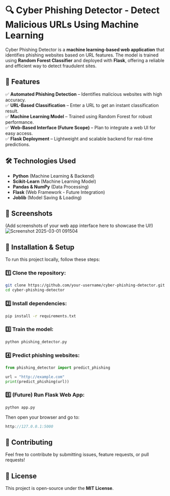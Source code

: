 # 🔍 Cyber Phishing Detector - Detect Malicious URLs Using Machine Learning

Cyber Phishing Detector is a **machine learning-based web application** that identifies phishing websites based on URL features. The model is trained using **Random Forest Classifier** and deployed with **Flask**, offering a reliable and efficient way to detect fraudulent sites.

## 🚀 Features
✅ **Automated Phishing Detection** – Identifies malicious websites with high accuracy.  
✅ **URL-Based Classification** – Enter a URL to get an instant classification result.  
✅ **Machine Learning Model** – Trained using Random Forest for robust performance.  
✅ **Web-Based Interface (Future Scope)** – Plan to integrate a web UI for easy access.  
✅ **Flask Deployment** – Lightweight and scalable backend for real-time predictions.  

## 🛠️ Technologies Used
- **Python** (Machine Learning & Backend)
- **Scikit-Learn** (Machine Learning Model)
- **Pandas & NumPy** (Data Processing)
- **Flask** (Web Framework - Future Integration)
- **Joblib** (Model Saving & Loading)

## 📸 Screenshots
(Add screenshots of your web app interface here to showcase the UI!)
![Screenshot 2025-03-01 091504](https://github.com/user-attachments/assets/c9bfc2e6-79d8-4286-8a11-beb42e336ad8)


## 📂 Installation & Setup
To run this project locally, follow these steps:

### 1️⃣ Clone the repository:
```bash
git clone https://github.com/your-username/cyber-phishing-detector.git
cd cyber-phishing-detector
```

### 2️⃣ Install dependencies:
```bash
pip install -r requirements.txt
```

### 3️⃣ Train the model:
```bash
python phishing_detector.py
```

### 4️⃣ Predict phishing websites:
```python
from phishing_detector import predict_phishing

url = "http://example.com"
print(predict_phishing(url))
```

### 5️⃣ (Future) Run Flask Web App:
```bash
python app.py
```
Then open your browser and go to:
```cpp
http://127.0.0.1:5000
```

## 🤝 Contributing
Feel free to contribute by submitting issues, feature requests, or pull requests!

## 📜 License
This project is open-source under the **MIT License**.

